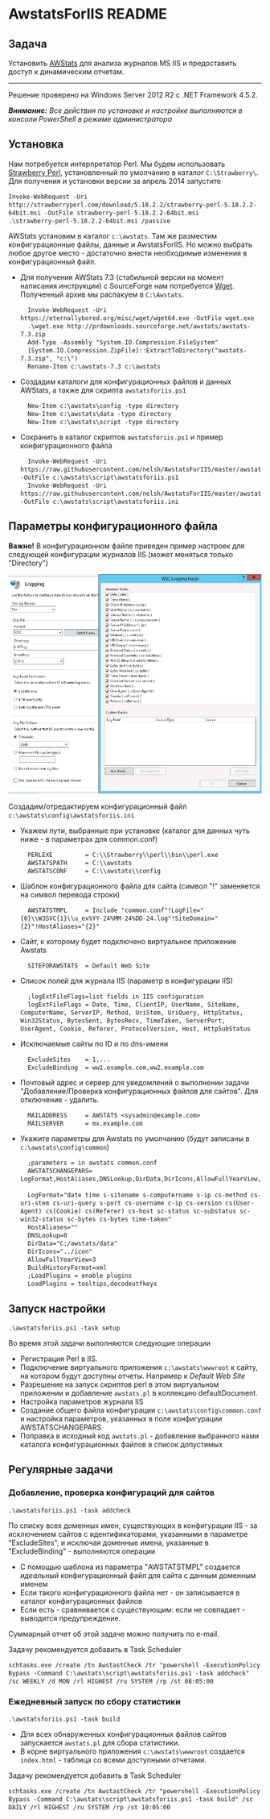 # AwstatsForIIS README #

## Задача ##

Установить [AWStats](http://www.awstats.org/) для анализа журналов MS IIS и предоставить доступ к динамическим отчетам.

---

Решение проверено на Windows Server 2012 R2 с .NET Framework 4.5.2. 

***Внимание:*** *Все действия по установке и настройке выполняются в консоли PowerShell в режиме администратора*

## Установка ##

Нам потребуется интерпретатор Perl. Мы будем использовать [Strawberry Perl](http://strawberryperl.com/), установленный по умолчанию в каталог `C:\Strawberry\`. Для получения и установки версии за апрель 2014 запустите

    Invoke-WebRequest -Uri http://strawberryperl.com/download/5.18.2.2/strawberry-perl-5.18.2.2-64bit.msi -OutFile strawberry-perl-5.18.2.2-64bit.msi
    .\strawberry-perl-5.18.2.2-64bit.msi /passive

AWStats установим в каталог `c:\awstats`. Там же разместим конфигурационные файлы, данные и AwstatsForIIS. Но можно выбрать любое другое место - достаточно внести необходимые изменения в конфигурационный файл.

* Для получения AWStats 7.3 (стабильной версии на момент написания инструкции) с SourceForge нам потребуется [Wget](https://eternallybored.org/misc/wget/). Полученный архив мы распакуем в `C:\Awstats`.

        Invoke-WebRequest -Uri https://eternallybored.org/misc/wget/wget64.exe -OutFile wget.exe
        .\wget.exe http://prdownloads.sourceforge.net/awstats/awstats-7.3.zip
        Add-Type -Assembly "System.IO.Compression.FileSystem"
        [System.IO.Compression.ZipFile]::ExtractToDirectory("awstats-7.3.zip", "c:\")
        Rename-Item c:\awstats-7.3 c:\awstats

* Создадим каталоги для конфигурационных файлов и данных AWStats, а также для скрипта `awstatsforiis.ps1`

        New-Item c:\awstats\config -type directory
        New-Item c:\awstats\data -type directory
        New-Item c:\awstats\script -type directory

* Сохранить в каталог скриптов `awstatsforiis.ps1` и пример конфигурационного файла

        Invoke-WebRequest -Uri https://raw.githubusercontent.com/nelsh/AwstatsForIIS/master/awstatsforiis.ps1 -OutFile c:\awstats\script\awstatsforiis.ps1
        Invoke-WebRequest -Uri https://raw.githubusercontent.com/nelsh/AwstatsForIIS/master/awstatsforiis.ini -OutFile c:\awstats\script\awstatsforiis.ini


## Параметры конфигурационного файла ##

**Важно!** В конфигурационном файле приведен пример настроек для следующей конфигурации журналов IIS (может меняться только "Directory")

![IIS-LogSettings.png](https://raw.githubusercontent.com/nelsh/AwstatsForIIS/screenshots/IIS-LogSettings.png)

Создадим/отредактируем конфигурационный файл `c:\awstats\config\awstatsforiis.ini`

* Укажем пути, выбранные при установке (каталог для данных чуть ниже - в параметрах для common.conf)

        PERLEXE         = C:\\Strawberry\\perl\\bin\\perl.exe
        AWSTATSPATH     = C:\\awstats
        AWSTATSCONF     = C:\\awstats\\config

* Шаблон конфигурационного файла для сайта (символ "!" заменяется на символ перевода строки)

        AWSTATSTMPL     = Include "common.conf"!LogFile="{0}\\W3SVC{1}\\u_ex%YY-24%MM-24%DD-24.log"!SiteDomain="{2}"!HostAliases="{2}"

* Сайт, к которому будет подключено виртуальное приложение Awstats

        SITEFORAWSTATS  = Default Web Site

* Список полей для журнала IIS (параметр в конфигурации IIS)

        ;logExtFileFlags=list fields in IIS configuration
        logExtFileFlags = Date, Time, ClientIP, UserName, SiteName, ComputerName, ServerIP, Method, UriStem, UriQuery, HttpStatus, Win32Status, BytesSent, BytesRecv, TimeTaken, ServerPort, UserAgent, Cookie, Referer, ProtocolVersion, Host, HttpSubStatus

* Исключаемые сайты по ID и по dns-имени

        ExcludeSites    = 1,...
        ExcludeBinding  = ww1.example.com,ww2.example.com

* Почтовый адрес и сервер для уведомлений о выполнении задачи "Добавление/Проверка конфигурационных файлов для сайтов". Для отключение - удалить.

        MAILADDRESS     = AWSTATS <sysadmin@example.com>
        MAILSERVER      = mx.example.com

* Укажите параметры для Awstats по умолчанию (будут записаны в `c:\awstats\config\common`)

        ;parameters = in awstats common.conf
        AWSTATSCHANGEPARS= LogFormat,HostAliases,DNSLookup,DirData,DirIcons,AllowFullYearView,BuildHistoryFormat

        LogFormat="date time s-sitename s-computername s-ip cs-method cs-uri-stem cs-uri-query s-port cs-username c-ip cs-version cs(User-Agent) cs(Cookie) cs(Referer) cs-host sc-status sc-substatus sc-win32-status sc-bytes cs-bytes time-taken"
        HostAliases=""
        DNSLookup=0
        DirData="C:/awstats/data"
        DirIcons="../icon"
        AllowFullYearView=3
        BuildHistoryFormat=xml
        ;LoadPlugins = enable plugins
        LoadPlugins = tooltips,decodeutfkeys

## Запуск настройки ##

    .\awstatsforiis.ps1 -task setup

Во время этой задачи выполняются следующие операции

* Регистрация Perl в IIS. 
* Подключение виртуального приложения `c:\awstats\wwwroot` к сайту, на котором будут доступны отчеты. Например к *Default Web Site*
* Разрешение на запуск скриптов perl в этом виртуальном приложении и добавление `awstats.pl` в коллекцию defaultDocument.
* Настройка параметров журнала IIS
* Создание общего файла конфигурации `c:\awstats\config\common.conf` и настройка параметров, указанных в поле конфигурации AWSTATSCHANGEPARS
* Поправка в исходный код `awstats.pl` - добавление выбранного нами каталога конфигурационных файлов в список допустимых

## Регулярные задачи ##

### Добавление, проверка конфигураций для сайтов ###

    .\awstatsforiis.ps1 -task addcheck

По списку всех доменных имен, существующих в конфигурации IIS - за исключением сайтов с идентификаторами, указанными в параметре "ExcludeSites", и исключая доменные имена, указанные в "ExcludeBinding" - выполняются операции

* С помощью шаблона из параметра "AWSTATSTMPL" создается *идеальный* конфигурационный файл для сайта с данным доменным именем
* Если такого конфигурационного файла нет - он записывается в каталог конфигурационных файлов
* Если есть - сравнивается с существующим: если не совпадает - выводится предупреждение.

Суммарный отчет об этой задаче можно получить по e-mail.

Задачу рекомендуется добавить в Task Scheduler

````
schtasks.exe /create /tn AwstastCheck /tr "powershell -ExecutionPolicy Bypass -Command C:\awstats\script\awstatsforiis.ps1 -task addcheck" /sc WEEKLY /d MON /rl HIGHEST /ru SYSTEM /rp /st 08:05:00
````

### Ежедневный запуск по сбору статистики ###

    .\awstatsforiis.ps1 -task build

* Для всех обнаруженных конфигурационных файлов сайтов запускается `awstats.pl` для сбора статистики.
* В корне виртуального приложения `c:\awstats\wwwroot` создается `index.html` - таблица со всеми доступными отчетами. 

Задачу рекомендуется добавить в Task Scheduler

````
schtasks.exe /create /tn AwstastCheck /tr "powershell -ExecutionPolicy Bypass -Command C:\awstats\script\awstatsforiis.ps1 -task build" /sc DAILY /rl HIGHEST /ru SYSTEM /rp /st 10:05:00
````
